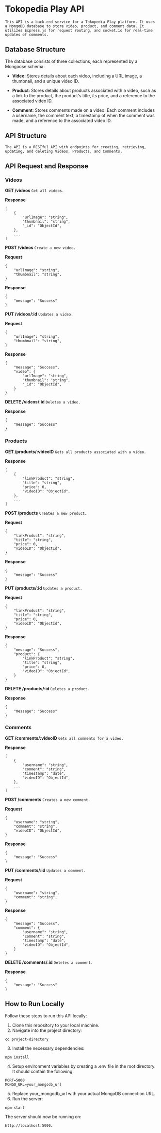 # Tokopedia Play API

`This API is a back-end service for a Tokopedia Play platform. It uses a MongoDB database to store video, product, and comment data. It utilizes Express.js for request routing, and socket.io for real-time updates of comments.`

## Database Structure

The database consists of three collections, each represented by a Mongoose schema:

- **Video**: Stores details about each video, including a URL image, a thumbnail, and a unique video ID.

- **Product**: Stores details about products associated with a video, such as a link to the product, the product's title, its price, and a reference to the associated video ID.

- **Comment**: Stores comments made on a video. Each comment includes a username, the comment text, a timestamp of when the comment was made, and a reference to the associated video ID.

## API Structure

`The API is a RESTful API with endpoints for creating, retrieving, updating, and deleting Videos, Products, and Comments.`

## API Request and Response

### Videos

**GET /videos**
`Get all videos.`

**Response**

```
[
    {
        "urlImage": "string",
        "thumbnail": "string",
        "_id": "ObjectId",
    },
    ...
]
```

**POST /videos**
`Create a new video.`

**Request**

```
{
    "urlImage": "string",
    "thumbnail": "string",
}
```

**Response**

```
{
    "message": "Success"
}
```

**PUT /videos/:id**
`Updates a video.`

**Request**

```
{
    "urlImage": "string",
    "thumbnail": "string",
}
```

**Response**

```
{
    "message": "Success",
    "video": {
        "urlImage": "string",
        "thumbnail": "string",
        "_id": "ObjectId",
    }
}
```

**DELETE /videos/:id**
`Deletes a video.`

**Response**

```
{
    "message": "Success"
}
```

### Products

**GET /products/:videoID**
`Gets all products associated with a video.`

**Response**

```
[
    {
        "linkProduct": "string",
        "title": "string",
        "price": 0,
        "videoID": "ObjectId",
    },
    ...
]
```

**POST /products**
`Creates a new product.`

**Request**

```
{
    "linkProduct": "string",
    "title": "string",
    "price": 0,
    "videoID": "ObjectId",
}
```

**Response**

```
{
    "message": "Success"
}
```

**PUT /products/:id**
`Updates a product.`

**Request**

```
{
    "linkProduct": "string",
    "title": "string",
    "price": 0,
    "videoID": "ObjectId",
}
```

**Response**

```
{
    "message": "Success",
    "product": {
        "linkProduct": "string",
        "title": "string",
        "price": 0,
        "videoID": "ObjectId",
    }
}
```

**DELETE /products/:id**
`Deletes a product.`

**Response**

```
{
    "message": "Success"
}
```

### Comments

**GET /comments/:videoID**
`Gets all comments for a video.`

**Response**

```
[
    {
        "username": "string",
        "comment": "string",
        "timestamp": "date",
        "videoID": "ObjectId",
    },
    ...
]
```

**POST /comments**
`Creates a new comment.`

**Request**

```
{
    "username": "string",
    "comment": "string",
    "videoID": "ObjectId",
}
```

**Response**

```
{
    "message": "Success"
}
```

**PUT /comments/:id**
`Updates a comment.`

**Request**

```
{
    "username": "string",
    "comment": "string",
}
```

**Response**

```
{
    "message": "Success",
    "comment": {
        "username": "string",
        "comment": "string",
        "timestamp": "date",
        "videoID": "ObjectId",
    }
}
```

**DELETE /comments/:id**
`Deletes a comment.`

**Response**

```
{
    "message": "Success"
}
```

## How to Run Locally

Follow these steps to run this API locally:

1. Clone this repository to your local machine.
2. Navigate into the project directory:

```
cd project-directory
```

3. Install the necessary dependencies:

```
npm install
```

4. Setup environment variables by creating a .env file in the root directory. It should contain the following:

```
PORT=5000
MONGO_URL=your_mongodb_url
```

5. Replace your_mongodb_url with your actual MongoDB connection URL.
6. Run the server:

```
npm start
```

The server should now be running on:

```
http://localhost:5000.
```
